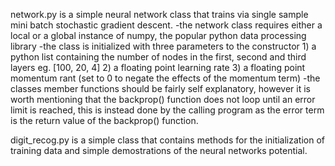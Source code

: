 network.py is a simple neural network class that trains via single sample mini batch stochastic gradient descent.
	-the network class requires either a local or a global instance of numpy, the popular python data processing library
	-the class is initialized with three parameters to the constructor
		1) a python list containing the number of nodes in the first, second and third layers eg. [100, 20, 4]
		2) a floating point learning rate
		3) a floating point momentum rant (set to 0 to negate the effects of the momentum term)
	-the classes member functions should be fairly self explanatory, however it is worth mentioning that the backprop() function does not loop until an error limit is reached,
 	this is instead done by the calling program as the error term is the return value of the backprop() function.

digit_recog.py is a simple class that contains methods for the initialization of training data and simple demostrations of the neural networks potential.
